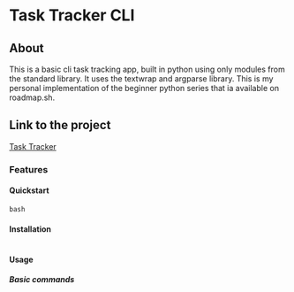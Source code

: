 # Task Tracker CLI

## About 
This is a basic cli task tracking app, built in python using only modules from the standard library. It uses the textwrap and argparse library.
This is my personal implementation of the beginner python series that ia available on roadmap.sh. 

## Link to the project
[Task Tracker](https://roadmap.sh/projects/number-guessing-game)

### Features


#### Quickstart
```
bash
```

#### Installation
```commandline
```
#### Usage

##### Basic commands